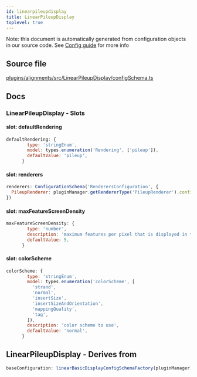 ```yaml
---
id: linearpileupdisplay
title: LinearPileupDisplay
toplevel: true
---
```


Note: this document is automatically generated from configuration objects in our
source code. See [Config guide](/docs/config_guide) for more info

## Source file

[plugins/alignments/src/LinearPileupDisplay/configSchema.ts](https://github.com/GMOD/jbrowse-components/blob/main/plugins/alignments/src/LinearPileupDisplay/configSchema.ts)

## Docs

### LinearPileupDisplay - Slots

#### slot: defaultRendering

```js
defaultRendering: {
        type: 'stringEnum',
        model: types.enumeration('Rendering', ['pileup']),
        defaultValue: 'pileup',
      }
```

#### slot: renderers

```js
renderers: ConfigurationSchema('RenderersConfiguration', {
  PileupRenderer: pluginManager.getRendererType('PileupRenderer').configSchema,
})
```

#### slot: maxFeatureScreenDensity

```js
maxFeatureScreenDensity: {
        type: 'number',
        description: 'maximum features per pixel that is displayed in the view',
        defaultValue: 5,
      }
```

#### slot: colorScheme

```js
colorScheme: {
        type: 'stringEnum',
        model: types.enumeration('colorScheme', [
          'strand',
          'normal',
          'insertSize',
          'insertSizeAndOrientation',
          'mappingQuality',
          'tag',
        ]),
        description: 'color scheme to use',
        defaultValue: 'normal',
      }
```

## LinearPileupDisplay - Derives from

```js
baseConfiguration: linearBasicDisplayConfigSchemaFactory(pluginManager)
```
